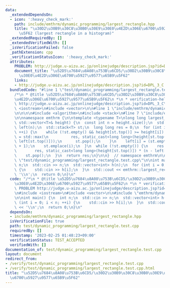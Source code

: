 ```yaml
---
data:
  _extendedDependsOn:
  - icon: ':heavy_check_mark:'
    path: include/emthrm/dynamic_programming/largest_rectangle.hpp
    title: "\u30D2\u30B9\u30C8\u30B0\u30E9\u30E0\u4E2D\u306E\u6700\u5927\u9577\u65B9\
      \u5F62 (largest rectangle in a histogram)"
  _extendedRequiredBy: []
  _extendedVerifiedWith: []
  _isVerificationFailed: false
  _pathExtension: cpp
  _verificationStatusIcon: ':heavy_check_mark:'
  attributes:
    PROBLEM: http://judge.u-aizu.ac.jp/onlinejudge/description.jsp?id=DPL_3_C
    document_title: "\u52D5\u7684\u8A08\u753B\u6CD5/\u30D2\u30B9\u30C8\u30B0\u30E9\
      \u30E0\u4E2D\u306E\u6700\u5927\u9577\u65B9\u5F62"
    links:
    - http://judge.u-aizu.ac.jp/onlinejudge/description.jsp?id=DPL_3_C
  bundledCode: "#line 1 \"test/dynamic_programming/largest_rectangle.test.cpp\"\n\
    /*\n * @title \u52D5\u7684\u8A08\u753B\u6CD5/\u30D2\u30B9\u30C8\u30B0\u30E9\u30E0\
    \u4E2D\u306E\u6700\u5927\u9577\u65B9\u5F62\n *\n * verification-helper: PROBLEM\
    \ http://judge.u-aizu.ac.jp/onlinejudge/description.jsp?id=DPL_3_C\n */\n\n#include\
    \ <iostream>\n#include <vector>\n\n#line 1 \"include/emthrm/dynamic_programming/largest_rectangle.hpp\"\
    \n\n\n\n#include <algorithm>\n#include <stack>\n#line 7 \"include/emthrm/dynamic_programming/largest_rectangle.hpp\"\
    \n\nnamespace emthrm {\n\ntemplate <typename T>\nlong long largest_rectangle(const\
    \ std::vector<T>& height) {\n  const int n = height.size();\n  std::vector<int>\
    \ left(n);\n  std::stack<T> st;\n  long long res = 0;\n  for (int i = 0; i < n;\
    \ ++i) {\n    while (!st.empty() && height[st.top()] >= height[i]) {\n      res\
    \ = std::max(\n          res, static_cast<long long>(height[st.top()]) * (i -\
    \ left[st.top()]));\n      st.pop();\n    }\n    left[i] = (st.empty() ? 0 : st.top()\
    \ + 1);\n    st.emplace(i);\n  }\n  while (!st.empty()) {\n    res = std::max(\n\
    \        res, static_cast<long long>(height[st.top()]) * (n - left[st.top()]));\n\
    \    st.pop();\n  }\n  return res;\n}\n\n}  // namespace emthrm\n\n\n#line 11\
    \ \"test/dynamic_programming/largest_rectangle.test.cpp\"\n\nint main() {\n  int\
    \ n;\n  std::cin >> n;\n  std::vector<int> h(n);\n  for (int i = 0; i < n; ++i)\
    \ {\n    std::cin >> h[i];\n  }\n  std::cout << emthrm::largest_rectangle(h) <<\
    \ '\\n';\n  return 0;\n}\n"
  code: "/*\n * @title \u52D5\u7684\u8A08\u753B\u6CD5/\u30D2\u30B9\u30C8\u30B0\u30E9\
    \u30E0\u4E2D\u306E\u6700\u5927\u9577\u65B9\u5F62\n *\n * verification-helper:\
    \ PROBLEM http://judge.u-aizu.ac.jp/onlinejudge/description.jsp?id=DPL_3_C\n */\n\
    \n#include <iostream>\n#include <vector>\n\n#include \"emthrm/dynamic_programming/largest_rectangle.hpp\"\
    \n\nint main() {\n  int n;\n  std::cin >> n;\n  std::vector<int> h(n);\n  for\
    \ (int i = 0; i < n; ++i) {\n    std::cin >> h[i];\n  }\n  std::cout << emthrm::largest_rectangle(h)\
    \ << '\\n';\n  return 0;\n}\n"
  dependsOn:
  - include/emthrm/dynamic_programming/largest_rectangle.hpp
  isVerificationFile: true
  path: test/dynamic_programming/largest_rectangle.test.cpp
  requiredBy: []
  timestamp: '2023-02-25 01:48:23+09:00'
  verificationStatus: TEST_ACCEPTED
  verifiedWith: []
documentation_of: test/dynamic_programming/largest_rectangle.test.cpp
layout: document
redirect_from:
- /verify/test/dynamic_programming/largest_rectangle.test.cpp
- /verify/test/dynamic_programming/largest_rectangle.test.cpp.html
title: "\u52D5\u7684\u8A08\u753B\u6CD5/\u30D2\u30B9\u30C8\u30B0\u30E9\u30E0\u4E2D\u306E\
  \u6700\u5927\u9577\u65B9\u5F62"
---
```

